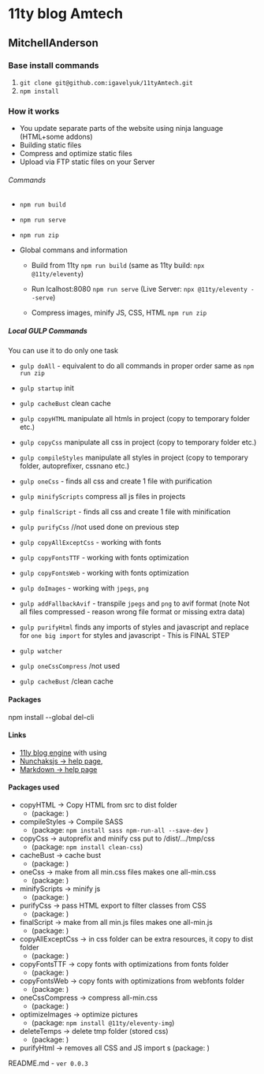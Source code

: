 
#  11ty blog Amtech
## MitchellAnderson

### Base install commands
1. `git clone git@github.com:igavelyuk/11tyAmtech.git`
2. `npm install`


### How it works
- You update separate parts of the website using ninja language (HTML+some addons)
- Building static files
- Compress and optimize static files
- Upload via FTP static files on your Server

###### Commands
- `npm run build`
- `npm run serve`
- `npm run zip`

- Global commans and information
  - Build from 11ty `npm run build` (same as 11ty build: `npx @11ty/eleventy`)

  - Run lcalhost:8080 `npm run serve` (Live Server: `npx @11ty/eleventy --serve`)

  - Compress images, minify JS, CSS, HTML `npm run zip`

##### Local GULP Commands
You can use it to do only one task
 - `gulp doAll` - equivalent to do all commands in proper order same as `npm run zip`
 - `gulp startup` init
 - `gulp cacheBust` clean cache
 - `gulp copyHTML` manipulate all htmls in project (copy to temporary folder etc.)
 - `gulp copyCss` manipulate all css in project (copy to temporary folder etc.)
 - `gulp compileStyles` manipulate all styles in project (copy to temporary folder, autoprefixer, cssnano etc.)
 - `gulp oneCss` - finds all css and create 1 file with purification
 - `gulp minifyScripts` compress all js files in projects
 - `gulp finalScript` - finds all css and create 1 file with minification
 - `gulp purifyCss` //not used done on previous step

 - `gulp copyAllExceptCss` - working with fonts
 - `gulp copyFontsTTF` - working with fonts optimization
 - `gulp copyFontsWeb` - working with fonts optimization

 - `gulp doImages` - working with `jpegs`, `png`
 - `gulp addFallbackAvif` - transpile `jpegs` and `png` to avif format (note Not all files compressed - reason wrong file format or missing extra data)
 - `gulp purifyHtml` finds any imports of styles and javascript and replace for `one big import` for styles and javascript - This is FINAL STEP

 - `gulp watcher`
 - `gulp oneCssCompress` /not used
 - `gulp cacheBust` /clean cache


#### Packages
npm install --global del-cli

#### Links
- [11ly blog engine](https://www.11ty.dev/docs/)
with using
- [Nunchaksjs -> help page](https://mozilla.github.io/nunjucks/),
- [Markdown -> help page](https://www.markdownguide.org/basic-syntax/)

#### Packages used
- copyHTML -> Copy HTML from src to dist folder
  - (package: )
- compileStyles -> Compile SASS
  - (package: `npm install sass npm-run-all --save-dev` )
- copyCss -> autoprefix and minify css put to /dist/.../tmp/css
  - (package: `npm install clean-css`)
- cacheBust -> cache bust
  - (package: )
- oneCss -> make from all min.css files makes one all-min.css
  - (package: )
- minifyScripts -> minify js
  - (package: )
- purifyCss -> pass HTML export to filter classes from CSS
  - (package: )
- finalScript -> make from all min.js files makes one all-min.js
  - (package: )
- copyAllExceptCss -> in css folder can be extra resources, it copy to dist folder
  - (package: )
- copyFontsTTF -> copy fonts with optimizations from fonts folder
  - (package: )
- copyFontsWeb -> copy fonts with optimizations from webfonts folder
  - (package: )
- oneCssCompress -> compress all-min.css
  - (package: )
- optimizeImages -> optimize pictures
  - (package: `npm install @11ty/eleventy-img`)
- deleteTemps -> delete tmp folder (stored css)
  - (package: )
- purifyHtml -> removes all CSS and JS import s (package: )

README.md - `ver 0.0.3`
